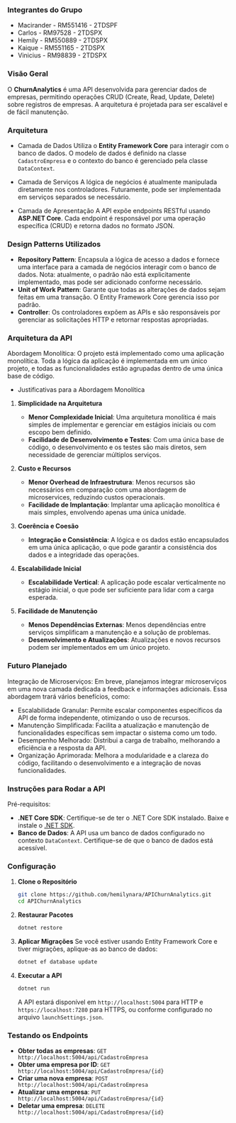 ### Integrantes do Grupo
- Macirander - RM551416 - 2TDSPF
- Carlos - RM97528 - 2TDSPX
- Hemily - RM550889 - 2TDSPX
- Kaique - RM551165 - 2TDSPX
- Vinicius - RM98839 - 2TDSPX

### Visão Geral
O **ChurnAnalytics** é uma API desenvolvida para gerenciar dados de empresas, permitindo operações CRUD (Create, Read, Update, Delete) sobre registros de empresas. A arquitetura é projetada para ser escalável e de fácil manutenção.

### Arquitetura

- Camada de Dados
Utiliza o **Entity Framework Core** para interagir com o banco de dados. O modelo de dados é definido na classe `CadastroEmpresa` e o contexto do banco é gerenciado pela classe `DataContext`.

- Camada de Serviços
A lógica de negócios é atualmente manipulada diretamente nos controladores. Futuramente, pode ser implementada em serviços separados se necessário.

- Camada de Apresentação
A API expõe endpoints RESTful usando **ASP.NET Core**. Cada endpoint é responsável por uma operação específica (CRUD) e retorna dados no formato JSON.

### Design Patterns Utilizados

- **Repository Pattern**: Encapsula a lógica de acesso a dados e fornece uma interface para a camada de negócios interagir com o banco de dados. Nota: atualmente, o padrão não está explicitamente implementado, mas pode ser adicionado conforme necessário.
- **Unit of Work Pattern**: Garante que todas as alterações de dados sejam feitas em uma transação. O Entity Framework Core gerencia isso por padrão.
- **Controller**: Os controladores expõem as APIs e são responsáveis por gerenciar as solicitações HTTP e retornar respostas apropriadas.

### Arquitetura da API

Abordagem Monolítica: O projeto está implementado como uma aplicação monolítica. Toda a lógica da aplicação é implementada em um único projeto, e todas as funcionalidades estão agrupadas dentro de uma única base de código.

- Justificativas para a Abordagem Monolítica

1. **Simplicidade na Arquitetura**
   - **Menor Complexidade Inicial**: Uma arquitetura monolítica é mais simples de implementar e gerenciar em estágios iniciais ou com escopo bem definido.
   - **Facilidade de Desenvolvimento e Testes**: Com uma única base de código, o desenvolvimento e os testes são mais diretos, sem necessidade de gerenciar múltiplos serviços.

2. **Custo e Recursos**
   - **Menor Overhead de Infraestrutura**: Menos recursos são necessários em comparação com uma abordagem de microservices, reduzindo custos operacionais.
   - **Facilidade de Implantação**: Implantar uma aplicação monolítica é mais simples, envolvendo apenas uma única unidade.

3. **Coerência e Coesão**
   - **Integração e Consistência**: A lógica e os dados estão encapsulados em uma única aplicação, o que pode garantir a consistência dos dados e a integridade das operações.

4. **Escalabilidade Inicial**
   - **Escalabilidade Vertical**: A aplicação pode escalar verticalmente no estágio inicial, o que pode ser suficiente para lidar com a carga esperada.

5. **Facilidade de Manutenção**
   - **Menos Dependências Externas**: Menos dependências entre serviços simplificam a manutenção e a solução de problemas.
   - **Desenvolvimento e Atualizações**: Atualizações e novos recursos podem ser implementados em um único projeto.

### Futuro Planejado
Integração de Microserviços: Em breve, planejamos integrar microserviços em uma nova camada dedicada a feedback e informações adicionais. Essa abordagem trará vários benefícios, como:

- Escalabilidade Granular: Permite escalar componentes específicos da API de forma independente, otimizando o uso de recursos.
- Manutenção Simplificada: Facilita a atualização e manutenção de funcionalidades específicas sem impactar o sistema como um todo.
- Desempenho Melhorado: Distribui a carga de trabalho, melhorando a eficiência e a resposta da API.
- Organização Aprimorada: Melhora a modularidade e a clareza do código, facilitando o desenvolvimento e a integração de novas funcionalidades.

### Instruções para Rodar a API

Pré-requisitos:
- **.NET Core SDK**: Certifique-se de ter o .NET Core SDK instalado. Baixe e instale o [.NET SDK](https://dotnet.microsoft.com/download).
- **Banco de Dados**: A API usa um banco de dados configurado no contexto `DataContext`. Certifique-se de que o banco de dados está acessível.

### Configuração
1. **Clone o Repositório**
    ```bash
    git clone https://github.com/hemilynara/APIChurnAnalytics.git
    cd APIChurnAnalytics
    ```

2. **Restaurar Pacotes**
    ```bash
    dotnet restore
    ```

3. **Aplicar Migrações**
   Se você estiver usando Entity Framework Core e tiver migrações, aplique-as ao banco de dados:
    ```bash
    dotnet ef database update
    ```

4. **Executar a API**
    ```bash
    dotnet run
    ```
   A API estará disponível em `http://localhost:5004` para HTTP e `https://localhost:7280` para HTTPS, ou conforme configurado no arquivo `launchSettings.json`.

### Testando os Endpoints
- **Obter todas as empresas**: `GET http://localhost:5004/api/CadastroEmpresa`
- **Obter uma empresa por ID**: `GET http://localhost:5004/api/CadastroEmpresa/{id}`
- **Criar uma nova empresa**: `POST http://localhost:5004/api/CadastroEmpresa`
- **Atualizar uma empresa**: `PUT http://localhost:5004/api/CadastroEmpresa/{id}`
- **Deletar uma empresa**: `DELETE http://localhost:5004/api/CadastroEmpresa/{id}`
